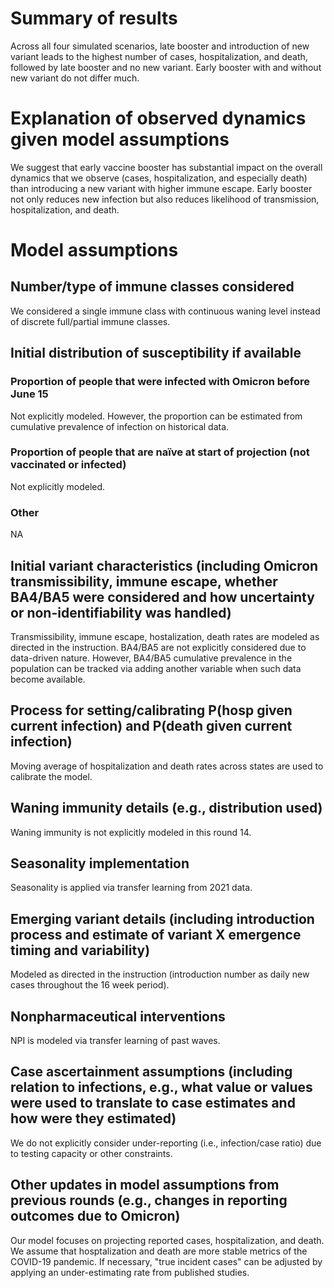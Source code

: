 
# Summary of results
Across all four simulated scenarios, late booster and introduction of new variant leads to the highest number of cases, hospitalization, and death, followed by late booster and no new variant. Early booster with and without new variant do not differ much. 
# Explanation of observed dynamics given model assumptions
We suggest that early vaccine booster has substantial impact on the overall dynamics that we observe (cases, hospitalization, and especially death) than introducing a new variant with higher immune escape. Early booster not only reduces new infection but also reduces likelihood of transmission, hospitalization, and death. 
# Model assumptions
## Number/type of immune classes considered
We considered a single immune class with continuous waning level instead of discrete full/partial immune classes.
## Initial distribution of susceptibility if available
### Proportion of people that were infected with Omicron before June 15
Not explicitly modeled. However, the proportion can be estimated from cumulative prevalence of infection on historical data.
### Proportion of people that are naïve at start of projection (not vaccinated or infected)
Not explicitly modeled.
### Other
NA
## Initial variant characteristics (including Omicron transmissibility, immune escape, whether BA4/BA5 were considered and how uncertainty or non-identifiability was handled) 
Transmissibility, immune escape, hostalization, death rates are modeled as directed in the instruction. BA4/BA5 are not explicitly considered due to data-driven nature. However, BA4/BA5 cumulative prevalence in the population can be tracked via adding another variable when such data become available.
## Process for setting/calibrating P(hosp given current infection) and P(death given current infection)
Moving average of hospitalization and death rates across states are used to calibrate the model.
## Waning immunity details (e.g., distribution used)
Waning immunity is not explicitly modeled in this round 14.
## Seasonality implementation
Seasonality is applied via transfer learning from 2021 data.
## Emerging variant details (including introduction process and estimate of variant X emergence timing and variability)
Modeled as directed in the instruction (introduction number as daily new cases throughout the 16 week period).
## Nonpharmaceutical interventions 
NPI is modeled via transfer learning of past waves.
## Case ascertainment assumptions (including relation to infections, e.g., what value or values were used to translate to case estimates and how were they estimated)
We do not explicitly consider under-reporting (i.e., infection/case ratio) due to testing capacity or other constraints. 
## Other updates in model assumptions from previous rounds (e.g., changes in reporting outcomes due to Omicron)
Our model focuses on projecting reported cases, hospitalization, and death. We assume that hosptalization and death are more stable metrics of the COVID-19 pandemic. If necessary, "true incident cases" can be adjusted by applying an under-estimating rate from published studies.

